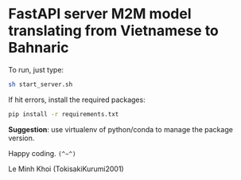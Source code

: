 # FastAPI server M2M model translating from Vietnamese to Bahnaric

To run, just type:

```bash
sh start_server.sh
```

If hit errors, install the required packages:

```bash
pip install -r requirements.txt
```

**Suggestion**: use virtualenv of python/conda to manage the package version.

Happy coding. `(^~^)`

Le Minh Khoi (TokisakiKurumi2001)
